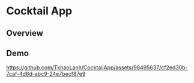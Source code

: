 # Cocktail App
## Overview
## Demo
https://github.com/TkhaoLanh/CocktailApp/assets/98495637/cf2ed30b-7caf-4d8d-abc9-24e7becf87e9

